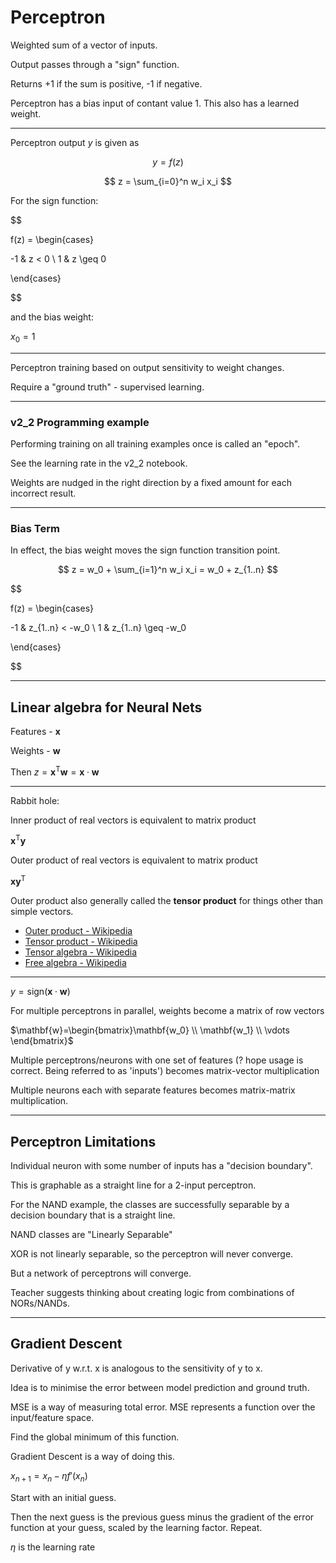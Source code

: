 # Perceptron

Weighted sum of a vector of inputs.

Output passes through a "sign" function.

Returns +1 if the sum is positive, -1 if negative.

Perceptron has a bias input of contant value 1. This also has a learned weight.

***

Perceptron output $y$ is given as

$$
y = f(z)
$$

$$
z = \sum_{i=0}^n w_i x_i
$$

For the sign function:

$$

f(z) = \begin{cases}

-1 & z < 0 \\
1 & z \geq 0

\end{cases}

$$

and the bias weight:

$x_0 = 1$

***

Perceptron training based on output sensitivity to weight changes.

Require a "ground truth" - supervised learning.

***

### v2_2 Programming example

Performing training on all training examples once is called an "epoch".

See the learning rate in the v2_2 notebook.

Weights are nudged in the right direction by a fixed amount for each incorrect result.

***

### Bias Term

In effect, the bias weight moves the sign function transition point.

$$
z = w_0 + \sum_{i=1}^n w_i x_i = w_0 + z_{1..n}
$$

$$

f(z) = \begin{cases}

-1 & z_{1..n} < -w_0 \\
1 &  z_{1..n} \geq -w_0

\end{cases}

$$

***

## Linear algebra for Neural Nets

Features - $\mathbf{x}$

Weights - $\mathbf{w}$

Then $z=\mathbf{x}^\text{T}\mathbf{w}=\mathbf{x}\cdot\mathbf{w}$

***

Rabbit hole:

Inner product of real vectors is equivalent to matrix product

$\mathbf{x}^\text{T}\mathbf{y}$

Outer product of real vectors is equivalent to matrix product

$\mathbf{x}\mathbf{y}^\text{T}$

Outer product also generally called the __tensor product__ for things other than simple vectors.

- [Outer product - Wikipedia](https://en.wikipedia.org/wiki/Outer_product)
- [Tensor product - Wikipedia](https://en.wikipedia.org/wiki/Tensor_product)
- [Tensor algebra - Wikipedia](https://en.wikipedia.org/wiki/Tensor_algebra)
- [Free algebra - Wikipedia](https://en.wikipedia.org/wiki/Free_algebra)

***

$y = \text{sign}(\mathbf{x}\cdot\mathbf{w})$

For multiple perceptrons in parallel, weights become a matrix of row vectors

$\mathbf{w}=\begin{bmatrix}\mathbf{w_0} \\ \mathbf{w_1} \\ \vdots \end{bmatrix}$

Multiple perceptrons/neurons with one set of features (? hope usage is correct. Being referred to as 'inputs') becomes matrix-vector multiplication

Multiple neurons each with separate features becomes matrix-matrix multiplication.

***

## Perceptron Limitations

Individual neuron with some number of inputs has a "decision boundary".

This is graphable as a straight line for a 2-input perceptron.

For the NAND example, the classes are successfully separable by a decision boundary that is a straight line.

NAND classes are "Linearly Separable"

XOR is not linearly separable, so the perceptron will never converge.

But a network of perceptrons will converge.

Teacher suggests thinking about creating logic from combinations of NORs/NANDs.

***

## Gradient Descent

Derivative of y w.r.t. x is analogous to the sensitivity of y to x.

Idea is to minimise the error between model prediction and ground truth.

MSE is a way of measuring total error. MSE represents a function over the input/feature space.

Find the global minimum of this function.

Gradient Descent is a way of doing this.

$x_{n+1}=x_n - \eta f'(x_n)$

Start with an initial guess.

Then the next guess is the previous guess minus the gradient of the error function at your guess, scaled by the learning factor. Repeat.

$\eta$ is the learning rate

